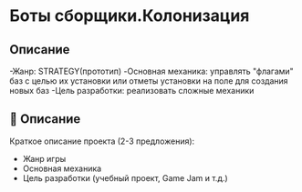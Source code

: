 # Боты сборщики.Колонизация 

##  Описание
 -Жанр: STRATEGY(прототип)
 -Основная механика: управлять "флагами" баз с целью их установки или отметы установки на поле для создания новых баз
 -Цель разработки: реализовать сложные механики

## 📌 Описание
Краткое описание проекта (2-3 предложения):
- Жанр игры
- Основная механика
- Цель разработки (учебный проект, Game Jam и т.д.)

